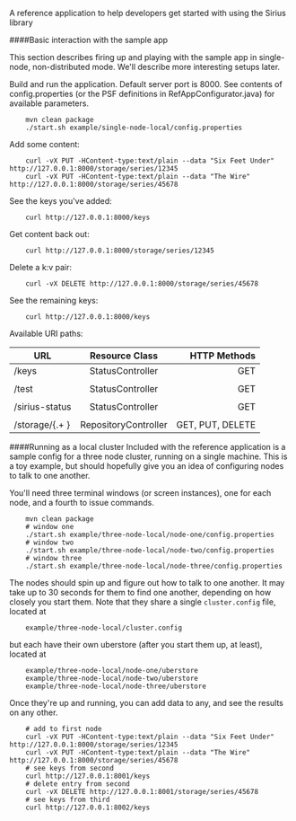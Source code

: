 A reference application to help developers get started with using the Sirius library

####Basic interaction with the sample app

This section describes firing up and playing with the sample app in single-node, non-distributed
mode. We'll describe more interesting setups later.

Build and run the application. Default server port is 8000. See contents of config.properties (or the PSF
definitions in RefAppConfigurator.java) for available parameters.
```
    mvn clean package
    ./start.sh example/single-node-local/config.properties
```

Add some content:
```
    curl -vX PUT -HContent-type:text/plain --data "Six Feet Under"  http://127.0.0.1:8000/storage/series/12345
    curl -vX PUT -HContent-type:text/plain --data "The Wire"  http://127.0.0.1:8000/storage/series/45678
```

See the keys you've added:
```
    curl http://127.0.0.1:8000/keys
```

Get content back out:
```
    curl http://127.0.0.1:8000/storage/series/12345
```

Delete a k:v pair:
```
    curl -vX DELETE http://127.0.0.1:8000/storage/series/45678
```

See the remaining keys:
```
    curl http://127.0.0.1:8000/keys
```

Available URI paths:

| URL                           | Resource Class                        | HTTP Methods
|-------------------------------|:-------------------------------------:|-----------------:|
|/keys                          | StatusController                      | GET              |
|                               |                                       |                  |
|/test                          | StatusController                      | GET              |
|                               |                                       |                  |
|/sirius-status                 | StatusController                      | GET              |
|                               |                                       |                  |
|/storage/{.+ }                 | RepositoryController                  | GET, PUT, DELETE |

####Running as a local cluster
Included with the reference application is a sample config for a three node cluster, running on a single machine.
This is a toy example, but should hopefully give you an idea of configuring nodes to talk to one another.

You'll need three terminal windows (or screen instances), one for each node, and a fourth to issue commands.
```
    mvn clean package
    # window one
    ./start.sh example/three-node-local/node-one/config.properties
    # window two
    ./start.sh example/three-node-local/node-two/config.properties
    # window three
    ./start.sh example/three-node-local/node-three/config.properties
```

The nodes should spin up and figure out how to talk to one another. It may take up to 30 seconds for them to find
one another, depending on how closely you start them. Note that they share a single `cluster.config` file, located at
```
    example/three-node-local/cluster.config
```
but each have their own uberstore (after you start them up, at least), located at
```
    example/three-node-local/node-one/uberstore
    example/three-node-local/node-two/uberstore
    example/three-node-local/node-three/uberstore
```
Once they're up and running, you can add data to any, and see the results on any other.
```
    # add to first node
    curl -vX PUT -HContent-type:text/plain --data "Six Feet Under"  http://127.0.0.1:8000/storage/series/12345
    curl -vX PUT -HContent-type:text/plain --data "The Wire"  http://127.0.0.1:8000/storage/series/45678
    # see keys from second
    curl http://127.0.0.1:8001/keys
    # delete entry from second
    curl -vX DELETE http://127.0.0.1:8001/storage/series/45678
    # see keys from third
    curl http://127.0.0.1:8002/keys
```

